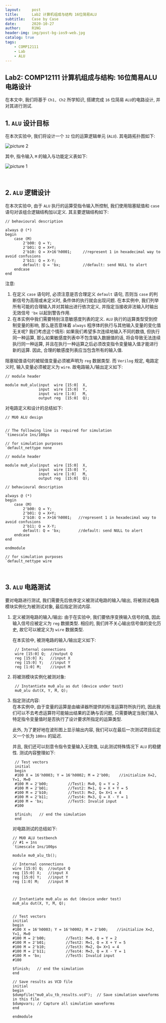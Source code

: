 ```yaml
---
layout:     post
title:      Lab2 计算机组成与结构 16位简易ALU
subtitle:   Case by Case
date:       2020-10-27
author:     R1NG
header-img: img/post-bg-ios9-web.jpg
catalog: true
tags:
    - COMP12111
    - Lab
    - ALU
---
```




## Lab2: COMP12111 计算机组成与结构: 16位简易ALU电路设计

在本文中, 我们将基于 `Ch1, Ch2` 所学知识, 搭建完成 `16` 位简易 `ALU`的电路设计, 并对其进行测试. 

## 1. `ALU` 设计目标

在本次实验中, 我们将设计一个 `32` 位的运算逻辑单元 (`ALU`). 其电路拓扑图如下:

![picture 2](../../images/61bc556f5665bdc61e7aa3b03494ca1c72ede2115f9cadceee25cddb83c47359.png)  

其中, 指令输入 `M` 的输入与功能定义表如下:

![picture 1](../../images/35eaee1caa2539e13181e3c7ca0a51faf46ace76d38dd5974c69bcaec2319676.png)  


<br>

## 2. `ALU` 逻辑设计
在本次实验中, 由于 `ALU` 执行的运算受指令输入所控制, 我们使用阻塞赋值和 `case` 语句对该组合逻辑结构加以定义. 其主要逻辑结构如下:
```
// behavioural description

always @ (*)
begin
    case (M)
        2'b00: Q = Y;
        2'b01: Q = X+Y;
        2'b10: Q = X+16'h0001;     //represent 1 in hexadecimal way to avoid confusions
        2'b11: Q = X-Y;
        default: Q = 'bx;          //default: send NULL to alert
    endcase
end
```
注意: 
1. 在定义 `case` 语句时, 必须注意是否合理定义 `default` 语句, 否则当 `case` 的判断信号为高阻或未定义时, 条件体的执行就会出现问题. 在本实例中, 我们列举所有可能的合理输入并对其输出进行依次定义, 并指定当接收非法输入时输出无效信号 `'bx` 以起到警告作用. 
2. 在本实例中我们需要特别注意敏感度列表的定义. `ALU` 执行的运算类型受到控制变量的影响, 那么是否意味着 `always` 程序体的执行与其他输入变量的变化值无关呢? 我们考虑这个情形: 如果我们希望多次连续地输入不同的数值, 但执行同一种运算, 那么如果敏感度列表中不包含输入数据值的话, 将会导致无法连续执行同一种运算, 并且在执行一种运算之后必须改变指令变量输入值才能进行新的运算. 因此, 合理的敏感度列表应当包含所有的输入值. 

阻塞赋值语句的被赋值变量必须被声明为 `reg` 数据类型. 而 `Verilog` 规定, 电路定义时, 输入变量必须被定义为 `wire`. 故电路输入/输出定义如下:
```
// module header

module mu0_alu(input  wire [15:0]  X, 
               input  wire [15:0]  Y, 
               input  wire [1:0]   M, 
               output reg  [15:0]  Q);

```

对电路定义和设计的总结如下:
```
// MU0 ALU design 


// The following line is required for simulation 
`timescale 1ns/100ps

// for simulation purposes
`default_nettype none

// module header

module mu0_alu(input  wire [15:0]  X, 
               input  wire [15:0]  Y, 
               input  wire [1:0]   M, 
               output reg  [15:0]  Q);

// behavioural description

always @ (*)
begin
    case (M)
        2'b00: Q = Y;
        2'b01: Q = X+Y;
        2'b10: Q = X+16'h0001;   //represent 1 in hexadecimal way to avoid confusions
        2'b11: Q = X-Y;
        default: Q = 'bx;        //default: send NULL to alert
    endcase
end

endmodule 

// for simulation purposes
`default_nettype wire

```

<br>

## 3. `ALU` 电路测试

要对电路进行测试, 我们需要先后依序定义被测试电路的输入/输出, 将被测试电路模块实例化为被测试对象, 最后指定测试内容. 

1. 定义被测电路的输入/输出:
   由于在实验中, 我们要依序变换输入信号的值, 因此输入信号应被定义为 `reg` 数据类型. 相应的, 我们并不关心输出信号值的变化历史, 故它可以被定义为 `wire` 数据类型. 

   在本实验中, 被测电路的输入/输出定义如下:
   ```
    // Internal connections
    wire [15:0] Q;  //output Q
    reg [15:0] X;   //input X
    reg [15:0] Y;   //input Y
    reg [1:0] M;    //input M
   ```

2. 将被测模块实例化被测对象:
   ```
    // Instantiate mu0_alu as dut (device under test)
    mu0_alu dut(X, Y, M, Q);
   ```
3. 指定测试内容:<br>
   在本实例中, 由于变量的运算是由编译器所提供的标准运算符所执行的, 因此我们可以不去考虑运算符可能输出结果的正确与否问题, 只需要确定当我们输入特定指令变量值时是否执行了设计要求所指定的运算类型. 

   此外, 为了更好地在波形图上显示输出内容, 我们可以在最后一次测试项目后定义一个长为 `100ns` 的延迟. 

    并且, 我们还可以刻意令指令变量输入无效值, 以此测试特殊情况下 `ALU` 的稳健性. 
   测试内容整理如下:
   ```
    // Test vectors
    initial
    begin
    #100 X = 16'h0003; Y = 16'h0002; M = 2'b00;    //initialize X=2, Y=1, M=0
    #100 M = 2'b00;         //Test1: M=0, Q = Y = 2
    #100 M = 2'b01;         //Test2: M=1, Q = X + Y = 5
    #100 M = 2'b10;         //Test3: M=2, Q= X+1 = 4
    #100 M = 2'b11;         //Test4: M=3, Q = X - Y = 1
    #100 M = 'bx;           //Test5: Invalid input
    #100

    $finish;   // end the simulation
    end
   ```

    对电路测试的总结如下:
    ```
    // MU0 ALU testbench 
    // #1 = 1ns
    `timescale 1ns/100ps 

    module mu0_alu_tb();

    // Internal connections
    wire [15:0] Q;  //output Q
    reg [15:0] X;   //input X
    reg [15:0] Y;   //input Y
    reg [1:0] M;    //input M



    // Instantiate mu0_alu as dut (device under test)
    mu0_alu dut(X, Y, M, Q);


    // Test vectors
    initial
    begin
    #100 X = 16'h0003; Y = 16'h0002; M = 2'b00;    //initialize X=2, Y=1, M=0
    #100 M = 2'b00;         //Test1: M=0, Q = Y = 2
    #100 M = 2'b01;         //Test2: M=1, Q = X + Y = 5
    #100 M = 2'b10;         //Test3: M=2, Q= X+1 = 4
    #100 M = 2'b11;         //Test4: M=3, Q = X - Y = 1
    #100 M = 'bx;           //Test5: Invalid input
    #100

    $finish;   // end the simulation
    end
    
    // Save results as VCD file 
    initial
    begin
    $dumpfile("mu0_alu_tb_results.vcd");  // Save simulation waveforms in this file
    $dumpvars; // Capture all simulation waveforms
    end

    endmodule 

    ```

